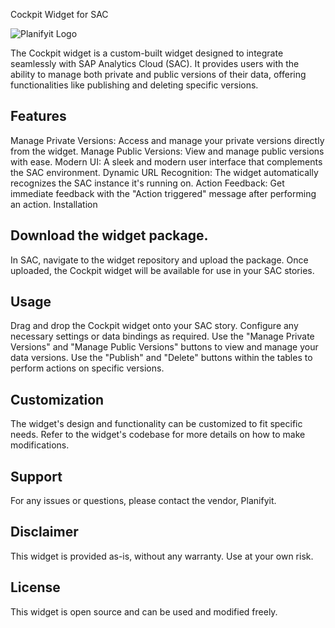 Cockpit Widget for SAC

![Planifyit Logo](https://planifyit.github.io/Pie_chart/PlanifyIT_Logo2.png)


The Cockpit widget is a custom-built widget designed to integrate seamlessly with SAP Analytics Cloud (SAC). It provides users with the ability to manage both private and public versions of their data, offering functionalities like publishing and deleting specific versions.

##  Features
Manage Private Versions: Access and manage your private versions directly from the widget.
Manage Public Versions: View and manage public versions with ease.
Modern UI: A sleek and modern user interface that complements the SAC environment.
Dynamic URL Recognition: The widget automatically recognizes the SAC instance it's running on.
Action Feedback: Get immediate feedback with the "Action triggered" message after performing an action.
Installation

## Download the widget package.
In SAC, navigate to the widget repository and upload the package.
Once uploaded, the Cockpit widget will be available for use in your SAC stories.

## Usage
Drag and drop the Cockpit widget onto your SAC story.
Configure any necessary settings or data bindings as required.
Use the "Manage Private Versions" and "Manage Public Versions" buttons to view and manage your data versions.
Use the "Publish" and "Delete" buttons within the tables to perform actions on specific versions.

## Customization
The widget's design and functionality can be customized to fit specific needs. Refer to the widget's codebase for more details on how to make modifications.

## Support
For any issues or questions, please contact the vendor, Planifyit.

## Disclaimer

This widget is provided as-is, without any warranty. Use at your own risk.

## License

This widget is open source and can be used and modified freely.

